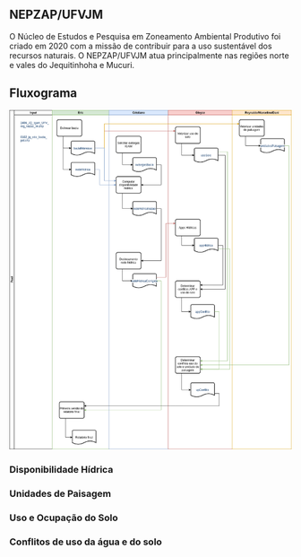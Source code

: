 ## NEPZAP/UFVJM

O Núcleo de Estudos e Pesquisa em Zoneamento Ambiental Produtivo foi criado em 2020 com a missão de contribuir para a uso sustentável dos recursos naturais. O NEPZAP/UFVJM atua principalmente nas regiões norte e vales do Jequitinhoha e Mucuri.

## Fluxograma

![](img/fluxo_trabalho.png)

### Disponibilidade Hídrica

### Unidades de Paisagem

### Uso e Ocupação do Solo

### Conflitos de uso da água e do solo
